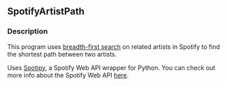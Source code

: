 ## SpotifyArtistPath


### Description
This program uses [breadth-first search](https://en.wikipedia.org/wiki/Breadth-first_search) on related artists in Spotify to find the shortest path between two artists. 

Uses [Spotipy](https://github.com/plamere/spotipy), a Spotify Web API wrapper for Python. You can check out more info about the Spotify Web API [here](https://developer.spotify.com/documentation/web-api/quick-start/).
